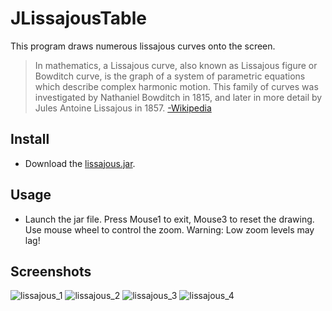 # JLissajousTable

This program draws numerous lissajous curves onto the screen.

> In mathematics, a Lissajous curve, also known as Lissajous figure or Bowditch curve,
> is the graph of a system of parametric equations which describe complex harmonic motion.
> This family of curves was investigated by Nathaniel Bowditch in 1815, and later in more
> detail by Jules Antoine Lissajous in 1857. [-Wikipedia](https://en.wikipedia.org/wiki/Lissajous_curve)

## Install

- Download the [lissajous.jar](https://github.com/aeris170/JLissajousTable/raw/master/JLissajousTable.jar).

## Usage

- Launch the jar file. Press Mouse1 to exit, Mouse3 to reset the drawing. Use mouse wheel to control the zoom. Warning: Low zoom levels may lag!

## Screenshots
![lissajous_1](https://user-images.githubusercontent.com/25724155/60520178-9b685900-9ced-11e9-8357-c04edc6fc414.png)
![lissajous_2](https://user-images.githubusercontent.com/25724155/60520179-9c00ef80-9ced-11e9-90e8-28902fbdfedb.png)
![lissajous_3](https://user-images.githubusercontent.com/25724155/60520180-9c00ef80-9ced-11e9-8aed-04bf788279ff.png)
![lissajous_4](https://user-images.githubusercontent.com/25724155/60520181-9c00ef80-9ced-11e9-8096-679bef98184c.png)